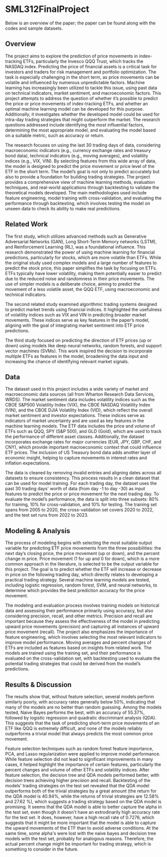 # SML312FinalProject

Below is an overview of the paper; the paper can be found along with the codes and sample datasets.

## Overview
The project aims to explore the prediction of price movements in index-tracking ETFs, particularly the Invesco QQQ Trust, which tracks the NASDAQ index. Predicting the price of financial assets is a critical task for investors and traders for risk management and portfolio optimization. The task is especially challenging in the short term, as price movements can be volatile and influenced by numerous unpredictable factors. Machine learning has increasingly been utilized to tackle this issue, using past data on technical indicators, market sentiment, and macroeconomic factors. This project attempts to address the question of whether it’s possible to predict the price or price movements of index-tracking ETFs, and whether an optimal machine learning model can be developed for this purpose. Additionally, it investigates whether the developed model could be used for intra-day trading strategies that might outperform the market. The research questions addressed include identifying the most influential factors, determining the most appropriate model, and evaluating the model based on a suitable metric, such as accuracy or return.

The research focuses on using the last 30 trading days of data, considering macroeconomic indicators (e.g., currency exchange rates and treasury bond data), technical indicators (e.g., moving averages), and volatility indices (e.g., VIX, VIN). By selecting features from this wide array of data, the model is designed to predict the price movement or price level of the ETF in the short term. The model’s goal is not only to predict accurately but also to provide a foundation for building trading strategies. The project provides a comprehensive view of machine learning methods, evaluation techniques, and real-world applications through backtesting to validate the theoretical models developed. The main methodologies used include feature engineering, model training with cross-validation, and evaluating the performance through backtesting, which involves testing the model on unseen data to check its ability to make real predictions.

## Related Work
The first study, which utilizes advanced methods such as Generative Adversarial Networks (GAN), Long Short-Term Memory networks (LSTM), and Reinforcement Learning (RL), was a foundational influence. This research demonstrated the power of using machine learning for financial predictions, particularly for stocks, which are more volatile than ETFs. While the original study used complex models and a large number of features to predict the stock price, this paper simplifies the task by focusing on ETFs. ETFs typically have lower volatility, making them potentially easier to predict due to the reduced noise and randomness in their price movements. The use of simpler models is a deliberate choice, aiming to predict the movement of a less volatile asset, the QQQ ETF, using macroeconomic and technical indicators.

The second related study examined algorithmic trading systems designed to predict market trends using financial indices. It highlighted the usefulness of volatility indices such as VIX and VIN in predicting broader market movements. These indices serve as key features in the paper’s model, aligning with the goal of integrating market sentiment into ETF price predictions. 

The third study focused on predicting the direction of ETF prices (up or down) using models like deep neural networks, random forests, and support vector machines (SVMs). This work inspired the decision to incorporate multiple ETFs as features in the model, broadening the data input and increasing the chance of identifying relevant market signals.

## Data
The dataset used in this project includes a wide variety of market and macroeconomic data sources (all from Wharton Research Data Services, WRDS). The market sentiment data includes volatility indices such as the CBOE S&P500 Volatility Index (VIX), the CBOE NASDAQ Volatility Index (VIN), and the CBOE DJIA Volatility Index (VID), which reflect the overall market sentiment and investor expectations. These indices serve as indicators of market uncertainty and are used as key features in the machine learning models. The ETF data includes the price and volume of ETFs such as QQQ, SPY (S&P 500), and GLD (Gold), which are used to track the performance of different asset classes. Additionally, the dataset incorporates exchange rates for major currencies (EUR, JPY, GBP, CHF, and CNY), which provide important macroeconomic context that could influence ETF prices. The inclusion of US Treasury bond data adds another layer of economic insight, helping to capture movements in interest rates and inflation expectations.

The data is cleaned by removing invalid entries and aligning dates across all datasets to ensure consistency. This process results in a clean dataset that can be used for model training. For each trading day, the dataset uses the past 30 trading days' worth of data (from day -1 to day -30) as input features to predict the price or price movement for the next trading day. To evaluate the model’s performance, the data is split into three subsets: 80% for training, 10% for cross-validation, and 10% for testing. The training set spans from 2005 to 2020, the cross-validation set covers 2020 to 2022, and the test set runs from 2022 to 2023.

## Modeling & Analysis
The process of modeling begins with selecting the most suitable output variable for predicting ETF price movements from the three possibilities: the next day’s closing price, the price movement (up or down), and the percent change in price. Price movement (1 for up and 0 for down), which is a more common approach in the literature, is selected to be the output variable for this project. The goal is to predict whether the ETF will increase or decrease in price on the following trading day, which directly relates to developing a practical trading strategy. Several machine learning models are tested, including logistic regression, random forest, SVM, and neural networks, to determine which provides the best prediction accuracy for the price movement.

The modeling and evaluation process involves training models on historical data and assessing their performance primarily using accuracy, but also considering precision, recall, and other metrics. Precision and recall are important because they assess the effectiveness of the model in predicting upward price movements (precision) and capturing all instances of upward price movement (recall). The project also emphasizes the importance of feature engineering, which involves selecting the most relevant indicators to improve model performance. Moving averages and percent changes of ETFs are included as features based on insights from related work. The models are trained using the training set, and their performance is evaluated on the cross-validation set, with backtesting used to evaluate the potential trading strategies that could be derived from the model’s predictions.

## Results & Discussion
The results show that, without feature selection, several models perform similarly poorly, with accuracy rates generally below 50%, indicating that many of the models are no better than random guessing. Among the models tested, Naive Bayes performs the best, with an accuracy of 55.37%, followed by logistic regression and quadratic discriminant analysis (QDA). This suggests that the task of predicting short-term price movements of an ETF like QQQ is extremely difficult, and none of the models reliably outperforms a trivial model that always predicts the most common price movement.

Feature selection techniques such as random forest feature importance, PCA, and Lasso regularization were applied to improve model performance. While feature selection did not lead to significant improvements in many cases, it helped highlight the importance of certain features, particularly the percent changes and volume of other ETFs and volatility indices. After feature selection, the decision tree and QDA models performed better, with decision trees achieving higher precision and recall. Backtesting of the models' trading strategies on the test set revealed that the QDA model outperforms both of the trivial strategies by a great amount (the return for the QDA model is 40.94%, while the returns of trivial strategies are 12.58% and 27.62 %), which suggests a trading strategy based on the QDA model is promising. It seems that the QDA model is able to better capture the alpha in the test set, even though it doesn't have an extrodinarily high accuracy rate for the test set. It does, however, have a high recall rate of 0.7276, which suggests that it might be more important that the model is able to capture the upward movements of the ETF than to avoid adverse conditions. At the same time, some alpha's were lost with the naive bayes and decision tree models with the test set, probably for analogous reasons. Therefore, the actual percent change might be important for trading strategy, which is something to consider in the future.
